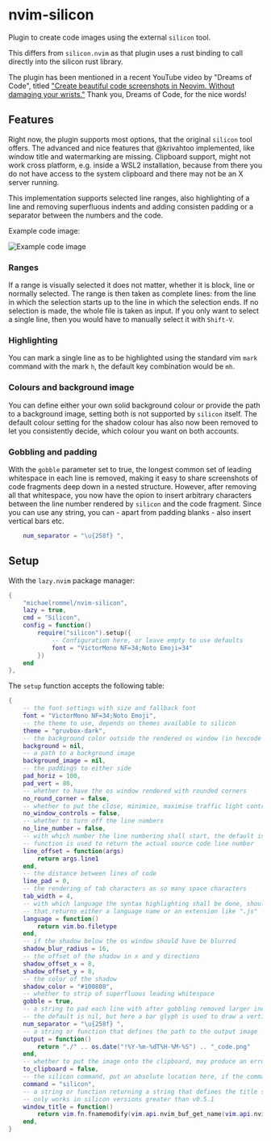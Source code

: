 # nvim-silicon

Plugin to create code images using the external `silicon` tool.

This differs from `silicon.nvim` as that plugin uses a rust binding to call directly into the silicon rust library.

The plugin has been mentioned in a recent YouTube video by "Dreams of Code", titled ["Create beautiful code screenshots in Neovim. Without damaging your wrists."](https://youtu.be/ig_HLrssAYE?si=R2OXs7EgcLZ8dj6r) Thank you, Dreams of Code, for the nice words!

## Features

Right now, the plugin supports most options, that the original `silicon` tool offers. The advanced and nice features that @krivahtoo implemented, like window title and watermarking are missing. Clipboard support, might not work cross platform, e.g. inside a WSL2 installation, because from there you do not have access to the system clipboard and there may not be an X server running.

This implementation supports selected line ranges, also highlighting of a line and removing superfluous indents and adding consisten padding or a separator between the numbers and the code.

Example code image:

![Example code image](https://raw.githubusercontent.com/michaelrommel/nvim-silicon/main/assets/2024-03-01T20-33-20_code.png)

### Ranges

If a range is visually selected it does not matter, whether it is block, line or normally selected. The range is then taken as complete lines: from the line in which the selection starts up to the line in which the selection ends.
If no selection is made, the whole file is taken as input. If you only want to select a single line, then you would have to manually select it with `Shift-V`.

### Highlighting

You can mark a single line as to be highlighted using the standard vim `mark` command with the mark `h`, the default key combination would be `mh`.

### Colours and background image

You can define either your own solid background colour or provide the path to a background image, setting both is not supported by `silicon` itself. The default colour setting for the shadow colour has also now been removed to let you consistently decide, which colour you want on both accounts.

### Gobbling and padding

With the `gobble` parameter set to true, the longest common set of leading whitespace in each line is removed, making it easy to share screenshots of code fragments deep down in a nested structure. However, after removing all that whitespace, you now have the opion to insert arbitrary characters between the line number rendered by `silicon` and the code fragment. Since you can use any string, you can - apart from padding blanks - also insert vertical bars etc.

```lua
    num_separator = "\u{258f} ",
```


## Setup

With the `lazy.nvim` package manager:

```lua
{
	"michaelrommel/nvim-silicon",
	lazy = true,
	cmd = "Silicon",
	config = function()
		require("silicon").setup({
			-- Configuration here, or leave empty to use defaults
			font = "VictorMono NF=34;Noto Emoji=34"
		})
	end
},
```

The `setup` function accepts the following table:

```lua
{
	-- the font settings with size and fallback font
	font = "VictorMono NF=34;Noto Emoji",
	-- the theme to use, depends on themes available to silicon
	theme = "gruvbox-dark",
	-- the background color outside the rendered os window (in hexcode string e.g "#076678")
	background = nil,
	-- a path to a background image
	background_image = nil,
	-- the paddings to either side
	pad_horiz = 100,
	pad_vert = 80,
	-- whether to have the os window rendered with rounded corners
	no_round_corner = false,
	-- whether to put the close, minimize, maximise traffic light controls on the border
	no_window_controls = false,
	-- whether to turn off the line numbers
	no_line_number = false,
	-- with which number the line numbering shall start, the default is 1, but here a
	-- function is used to return the actual source code line number
	line_offset = function(args)
		return args.line1
	end,
	-- the distance between lines of code
	line_pad = 0,
	-- the rendering of tab characters as so many space characters
	tab_width = 4,
	-- with which language the syntax highlighting shall be done, should be a function
	-- that returns either a language name or an extension like ".js"
	language = function()
		return vim.bo.filetype
	end,
	-- if the shadow below the os window should have be blurred
	shadow_blur_radius = 16,
	-- the offset of the shadow in x and y directions
	shadow_offset_x = 8,
	shadow_offset_y = 8,
	-- the color of the shadow
	shadow_color = "#100808",
	-- whether to strip of superfluous leading whitespace
	gobble = true,
	-- a string to pad each line with after gobbling removed larger indents,
	-- the default is nil, but here a bar glyph is used to draw a vertial line and some space
	num_separator = "\u{258f} ",
	-- a string or function that defines the path to the output image
	output = function()
		return "./" .. os.date("!%Y-%m-%dT%H-%M-%S") .. "_code.png"
	end,
	-- whether to put the image onto the clipboard, may produce an error if run on WSL2
	to_clipboard = false,
	-- the silicon command, put an absolute location here, if the command is not in your PATH
	command = "silicon",
	-- a string or function returning a string that defines the title showing in the image
	-- only works in silicon versions greater than v0.5.1
	window_title = function()
		return vim.fn.fnamemodify(vim.api.nvim_buf_get_name(vim.api.nvim_get_current_buf()), ":t")
	end,
}
```
